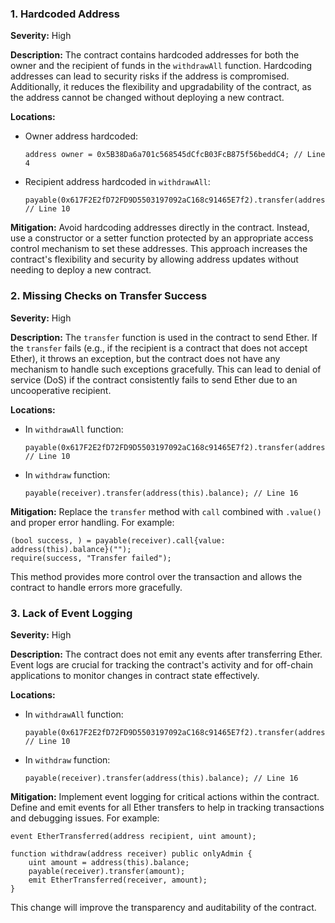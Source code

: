 ### 1. **Hardcoded Address**

**Severity:**
High

**Description:**
The contract contains hardcoded addresses for both the owner and the recipient of funds in the `withdrawAll` function. Hardcoding addresses can lead to security risks if the address is compromised. Additionally, it reduces the flexibility and upgradability of the contract, as the address cannot be changed without deploying a new contract.

**Locations:**

- Owner address hardcoded:
  ```solidity
  address owner = 0x5B38Da6a701c568545dCfcB03FcB875f56beddC4; // Line 4
  ```
- Recipient address hardcoded in `withdrawAll`:
  ```solidity
  payable(0x617F2E2fD72FD9D5503197092aC168c91465E7f2).transfer(address(this).balance); // Line 10
  ```

**Mitigation:**
Avoid hardcoding addresses directly in the contract. Instead, use a constructor or a setter function protected by an appropriate access control mechanism to set these addresses. This approach increases the contract's flexibility and security by allowing address updates without needing to deploy a new contract.

### 2. **Missing Checks on Transfer Success**

**Severity:**
High

**Description:**
The `transfer` function is used in the contract to send Ether. If the `transfer` fails (e.g., if the recipient is a contract that does not accept Ether), it throws an exception, but the contract does not have any mechanism to handle such exceptions gracefully. This can lead to denial of service (DoS) if the contract consistently fails to send Ether due to an uncooperative recipient.

**Locations:**

- In `withdrawAll` function:
  ```solidity
  payable(0x617F2E2fD72FD9D5503197092aC168c91465E7f2).transfer(address(this).balance); // Line 10
  ```
- In `withdraw` function:
  ```solidity
  payable(receiver).transfer(address(this).balance); // Line 16
  ```

**Mitigation:**
Replace the `transfer` method with `call` combined with `.value()` and proper error handling. For example:
```solidity
(bool success, ) = payable(receiver).call{value: address(this).balance}("");
require(success, "Transfer failed");
```
This method provides more control over the transaction and allows the contract to handle errors more gracefully.

### 3. **Lack of Event Logging**

**Severity:**
High

**Description:**
The contract does not emit any events after transferring Ether. Event logs are crucial for tracking the contract's activity and for off-chain applications to monitor changes in contract state effectively.

**Locations:**

- In `withdrawAll` function:
  ```solidity
  payable(0x617F2E2fD72FD9D5503197092aC168c91465E7f2).transfer(address(this).balance); // Line 10
  ```
- In `withdraw` function:
  ```solidity
  payable(receiver).transfer(address(this).balance); // Line 16
  ```

**Mitigation:**
Implement event logging for critical actions within the contract. Define and emit events for all Ether transfers to help in tracking transactions and debugging issues. For example:
```solidity
event EtherTransferred(address recipient, uint amount);

function withdraw(address receiver) public onlyAdmin {
    uint amount = address(this).balance;
    payable(receiver).transfer(amount);
    emit EtherTransferred(receiver, amount);
}
```
This change will improve the transparency and auditability of the contract.